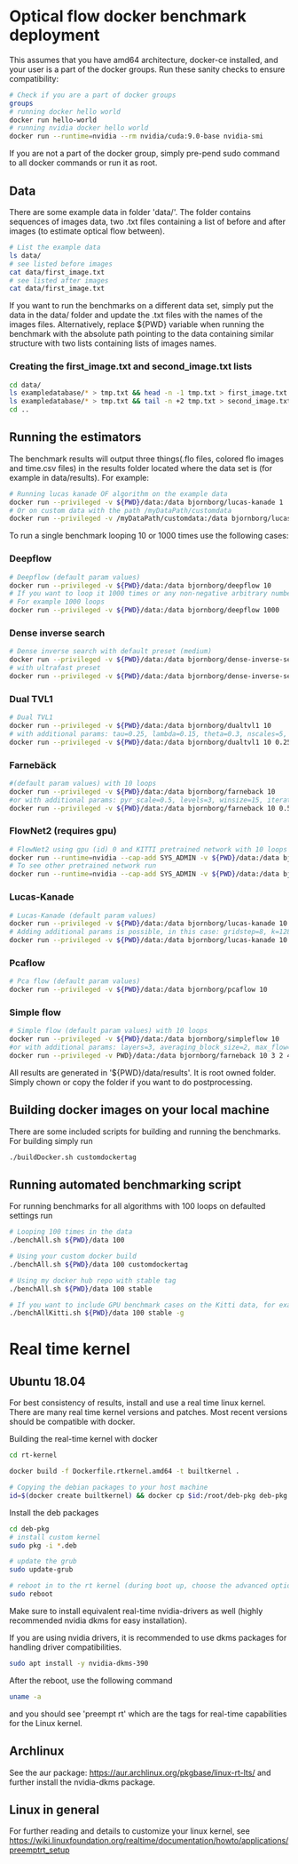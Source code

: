 # Optical flow docker benchmark deployment

This assumes that you have amd64 architecture, docker-ce installed, and your user is a part of the docker groups. 
Run these sanity checks to ensure compatibility:

```sh
# Check if you are a part of docker groups
groups
# running docker hello world
docker run hello-world
# running nvidia docker hello world
docker run --runtime=nvidia --rm nvidia/cuda:9.0-base nvidia-smi
```

If you are not a part of the docker group, simply pre-pend sudo command to all docker commands or run it as root.

## Data
There are some example data in folder 'data/'. The folder contains sequences of images data, two .txt files containing a list of before and after images (to estimate optical flow between).
```sh
# List the example data
ls data/
# see listed before images
cat data/first_image.txt
# see listed after images
cat data/first_image.txt
```
If you want to run the benchmarks on a different data set, simply put the data in the data/ folder and update the .txt files with the names of the images files. Alternatively, replace ${PWD} variable when running the benchmark with the absolute path pointing to the data containing similar structure with two lists containing lists of images names.

### Creating the first_image.txt and second_image.txt lists

```sh
cd data/
ls exampledatabase/* > tmp.txt && head -n -1 tmp.txt > first_image.txt && rm tmp.txt
ls exampledatabase/* > tmp.txt && tail -n +2 tmp.txt > second_image.txt && rm tmp.txt
cd ..

```


## Running the estimators
The benchmark results will output three things(.flo files, colored flo images and time.csv files) in the results folder located where the data set is (for example in data/results). For example:
```sh
# Running lucas kanade OF algorithm on the example data
docker run --privileged -v ${PWD}/data:/data bjornborg/lucas-kanade 1
# Or on custom data with the path /myDataPath/customdata
docker run --privileged -v /myDataPath/customdata:/data bjornborg/lucas-kanade 1
```


To run a single benchmark looping 10 or 1000 times use the following cases:

### Deepflow
```sh
# Deepflow (default param values)
docker run --privileged -v ${PWD}/data:/data bjornborg/deepflow 10
# If you want to loop it 1000 times or any non-negative arbitrary number, replace 10 with that number.
# For example 1000 loops 
docker run --privileged -v ${PWD}/data:/data bjornborg/deepflow 1000 
```

### Dense inverse search
```sh
# Dense inverse search with default preset (medium)
docker run --privileged -v ${PWD}/data:/data bjornborg/dense-inverse-search 10 
# with ultrafast preset
docker run --privileged -v ${PWD}/data:/data bjornborg/dense-inverse-search 10 ultrafast
```

### Dual TVL1
```sh
# Dual TVL1
docker run --privileged -v ${PWD}/data:/data bjornborg/dualtvl1 10
# with additional params: tau=0.25, lambda=0.15, theta=0.3, nscales=5, warps=5, epsilon=0.01, innnerIterations=30, outerIterations=10, scaleStep=0.8, gamma=0.0, medianFiltering=5
docker run --privileged -v ${PWD}/data:/data bjornborg/dualtvl1 10 0.25 0.15 0.3 5 5 0.01 30 10 0.8 0.0 5
```

### Farnebäck 
```sh
#(default param values) with 10 loops
docker run --privileged -v ${PWD}/data:/data bjornborg/farneback 10
#or with additional params: pyr_scale=0.5, levels=3, winsize=15, iterations=3, poly_n=5, poly_sigma=1.2 
docker run --privileged -v ${PWD}/data:/data bjornborg/farneback 10 0.5 3 15 3 5 1.2
```


### FlowNet2 (requires gpu)
```sh
# FlowNet2 using gpu (id) 0 and KITTI pretrained network with 10 loops
docker run --runtime=nvidia --cap-add SYS_ADMIN -v ${PWD}/data:/data bjornborg/flownet2 -g 0 -n FlowNet2-KITTI 10
# To see other pretrained network run 
docker run --runtime=nvidia --cap-add SYS_ADMIN -v ${PWD}/data:/data bjornborg/flownet2 -h
```

### Lucas-Kanade
```sh
# Lucas-Kanade (default param values)
docker run --privileged -v ${PWD}/data:/data bjornborg/lucas-kanade 10
# Adding additional params is possible, in this case: gridstep=8, k=128, sigma=0.05
docker run --privileged -v ${PWD}/data:/data bjornborg/lucas-kanade 10 8 128 0.05
```

### Pcaflow
```sh
# Pca flow (default param values)
docker run --privileged -v ${PWD}/data:/data bjornborg/pcaflow 10
```

### Simple flow 
```sh
# Simple flow (default param values) with 10 loops
docker run --privileged -v ${PWD}/data:/data bjornborg/simpleflow 10
#or with additional params: layers=3, averaging_block_size=2, max_flow=4, sigma_dist=4.1, sigma_color=25.5, postprocess_window=18, sigma_dist_fix=55.0, sigma_color_fix=25.5, occ_thr=0.35, upscale_averaging_radius=18, upscale_sigma_dist=55.0, upscale_sigma_color=25.5, speed_up_thr=10.0
docker run --privileged -v PWD}/data:/data bjornborg/farneback 10 3 2 4 4.1 25.5 18 55.0 25.5 0.35 18 55.0 25.5 10.0
```

All results are generated in '${PWD}/data/results'. It is root owned folder. Simply chown or copy the folder if you want to do postprocessing.

## Building docker images on your local machine

There are some included scripts for building and running the benchmarks. For building simply run
```sh
./buildDocker.sh customdockertag
```

## Running automated benchmarking script
For running benchmarks for all algorithms with 100 loops on defaulted settings run
```sh
# Looping 100 times in the data
./benchAll.sh ${PWD}/data 100

# Using your custom docker build
./benchAll.sh ${PWD}/data 100 customdockertag

# Using my docker hub repo with stable tag
./benchAll.sh ${PWD}/data 100 stable

# If you want to include GPU benchmark cases on the Kitti data, for example, run
./benchAllKitti.sh ${PWD}/data 100 stable -g
```

# Real time kernel

## Ubuntu 18.04
For best consistency of results, install and use a real time linux kernel. There are many real time kernel versions and patches. Most recent versions should be compatible with docker. 

Building the real-time kernel with docker
```sh
cd rt-kernel

docker build -f Dockerfile.rtkernel.amd64 -t builtkernel .

# Copying the debian packages to your host machine 
id=$(docker create builtkernel) && docker cp $id:/root/deb-pkg deb-pkg && docker rm -v $id
```


Install the deb packages
```sh
cd deb-pkg
# install custom kernel
sudo pkg -i *.deb

# update the grub
sudo update-grub

# reboot in to the rt kernel (during boot up, choose the advanced option and pick the rt-kernel we just built ) 
sudo reboot
```



Make sure to install equivalent real-time nvidia-drivers as well (highly recommended nvidia dkms for easy installation).

If you are using nvidia drivers, it is recommended to use dkms packages for handling driver compatibilities.
```sh
sudo apt install -y nvidia-dkms-390
```

After the reboot, use the following command
```sh
uname -a
```
and you should see 'preempt rt' which are the tags for real-time capabilities for the Linux kernel.

## Archlinux

See the aur package: https://aur.archlinux.org/pkgbase/linux-rt-lts/ and further install the nvidia-dkms package.

## Linux in general

For further reading and details to customize your linux kernel, see https://wiki.linuxfoundation.org/realtime/documentation/howto/applications/preemptrt_setup